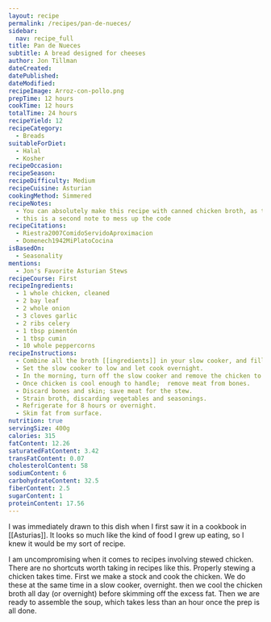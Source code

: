 ```yaml
---
layout: recipe
permalink: /recipes/pan-de-nueces/
sidebar:
  nav: recipe_full
title: Pan de Nueces
subtitle: A bread designed for cheeses
author: Jon Tillman
dateCreated: 
datePublished: 
dateModified: 
recipeImage: Arroz-con-pollo.png
prepTime: 12 hours
cookTime: 12 hours
totalTime: 24 hours
recipeYield: 12
recipeCategory:
  - Breads
suitableForDiet:
  - Halal
  - Kosher
recipeOccasion: 
recipeSeason: 
recipeDifficulty: Medium
recipeCuisine: Asturian
cookingMethod: Simmered
recipeNotes:
  - You can absolutely make this recipe with canned chicken broth, as time and budget allows.
  - this is a second note to mess up the code
recipeCitations:
  - Riestra2007ComidoServidoAproximacion
  - Domenech1942MiPlatoCocina
isBasedOn:
  - Seasonality
mentions:
  - Jon's Favorite Asturian Stews
recipeCourse: First
recipeIngredients:
  - 1 whole chicken, cleaned
  - 2 bay leaf
  - 2 whole onion
  - 3 cloves garlic
  - 2 ribs celery
  - 1 tbsp pimentón
  - 1 tbsp cumin
  - 10 whole peppercorns
recipeInstructions:
  - Combine all the broth [[ingredients]] in your slow cooker, and fill with water to just cover the chicken (about 2 quarts).
  - Set the slow cooker to low and let cook overnight.
  - In the morning, turn off the slow cooker and remove the chicken to a strainer set over a bowl. Let cool.
  - Once chicken is cool enough to handle;  remove meat from bones.
  - Discard bones and skin; save meat for the stew.
  - Strain broth, discarding vegetables and seasonings.
  - Refrigerate for 8 hours or overnight.
  - Skim fat from surface.
nutrition: true
servingSize: 400g
calories: 315
fatContent: 12.26
saturatedFatContent: 3.42
transFatContent: 0.07
cholesterolContent: 58
sodiumContent: 6
carbohydrateContent: 32.5
fiberContent: 2.5
sugarContent: 1
proteinContent: 17.56
---
```


I was immediately drawn to this dish when I first saw it in a cookbook in [[Asturias]]. It looks so much like the kind of food I grew up eating, so I knew it would be my sort of recipe. 

I am uncompromising when it comes to recipes involving stewed chicken. There are no shortcuts worth taking in recipes like this. Properly stewing a chicken takes time. First we make a stock and cook the chicken. We do these at the same time in a slow cooker, overnight. then we cool the chicken broth all day (or overnight) before skimming off the excess fat. Then we are ready to assemble the soup, which takes less than an hour once the prep is all done.